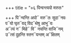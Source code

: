 +++
title = "०६ पिन्वन्त्यपो मरुतः"

+++
पि᳓न्वन्ति अपो᳓ मरु᳓तः सुदा᳓नवः  
प᳓यो घृत᳓वद् विद᳓थेषु आभु᳓वः  
अ᳓त्यं न᳓ मिहे᳓ वि᳓ नयन्ति वाजि᳓नम्  
उ᳓त्सं दुहन्ति स्तन᳓यन्तम् अ᳓क्षितम्